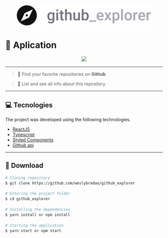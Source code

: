 <h1 align="center">
  <img src="src/assets/logo.svg" />
</h1>

# 🎈 Aplication

<p align="center">
  <img src="https://media.giphy.com/media/eH3HMdg7gXM48hbul8/giphy.gif" />
</p>

---

> 🔎 Find your favorite repositories on **Github**

> 📃 List and see all info about this repository

---

## 💻 Tecnologies

The project was developed using the following technologies.

- [ReactJS](https://reactjs.org)
- [Typescript](https://www.typescriptlang.org/docs/home.html)
- [Styled Components](https://styled-components.com/)
- [Github api](https://api.github.com/)

---

## 📁 Download

```bash
# Cloning repository
$ git clone https://github.com/weslybradao/github_explorer

# Entering the project folder
$ cd github_explorer

# Installing the dependencies
$ yarn install or npm install

# Starting the application
$ yarn start or npm start


```
